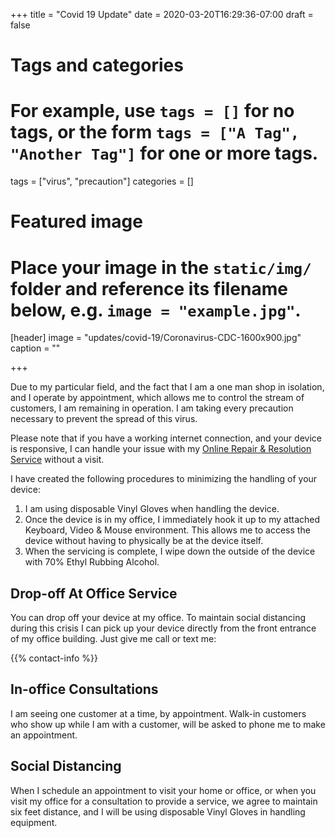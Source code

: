 +++
title = "Covid 19 Update"
date = 2020-03-20T16:29:36-07:00
draft = false

# Tags and categories
# For example, use `tags = []` for no tags, or the form `tags = ["A Tag", "Another Tag"]` for one or more tags.
tags = ["virus", "precaution"]
categories = []

# Featured image
# Place your image in the `static/img/` folder and reference its filename below, e.g. `image = "example.jpg"`.
[header]
image = "updates/covid-19/Coronavirus-CDC-1600x900.jpg"
caption = ""

+++

Due to my particular field, and the fact that I am a one man shop in isolation, and I operate by appointment, which allows me to control the stream of customers, I am remaining in operation. I am taking every precaution necessary to prevent the spread of this virus.

<div class="alert-container">Please note that if you have a working internet connection, and your device is responsive, I can handle your issue with my <a href="/services/computer/assistance/online">Online Repair & Resolution Service</a> without a visit.</div>

I have created the following procedures to minimizing the handling of your device: 

1. I am using disposable Vinyl Gloves when handling the device. 
2. Once the device is in my office, I immediately hook it up to my attached Keyboard, Video & Mouse environment. This allows me to access the device without having to physically be at the device itself. 
3. When the servicing is complete, I wipe down the outside of the device with 70% Ethyl Rubbing Alcohol.

## Drop-off At Office Service
You can drop off your device at my office. To maintain social distancing during this crisis I can pick up your device directly from the front entrance of my office building. Just give me call or text me:

{{% contact-info %}}

## In-office Consultations 
I am seeing one customer at a time, by appointment. Walk-in customers who show up while I am with a customer, will be asked to phone me to make an appointment.

## Social Distancing
When I schedule an appointment to visit your home or office, or when you visit my office for a consultation to provide a service, we agree to maintain six feet distance, and I will be using disposable Vinyl Gloves in handling equipment.